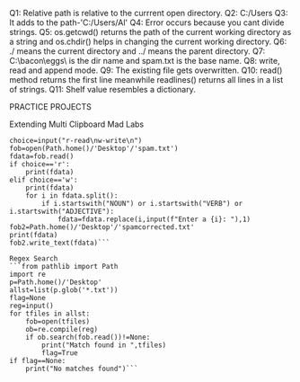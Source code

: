 Q1: Relative path is relative to the currrent open directory.
Q2: C:/Users
Q3: It adds to the path-'C:/Users/Al'
Q4: Error occurs because you cant divide strings.
Q5: os.getcwd() returns the path of the current working directory as a string and os.chdir() helps in changing the current working directory.
Q6: ./ means the current directory and ../ means the parent directory.
Q7: C:\bacon\eggs\ is the dir name and spam.txt is the base name.
Q8: write, read and append mode.
Q9: The existing file gets overwritten.
Q10: read() method returns the first line meanwhile readlines() returns all lines in a list of strings.
Q11: Shelf value resembles a dictionary.

PRACTICE PROJECTS

Extending Multi Clipboard
Mad Labs
```from pathlib import Path
choice=input("r-read\nw-write\n")
fob=open(Path.home()/'Desktop'/'spam.txt')
fdata=fob.read()
if choice=='r':
    print(fdata)
elif choice=='w':
    print(fdata)
    for i in fdata.split():
        if i.startswith("NOUN") or i.startswith("VERB") or i.startswith("ADJECTIVE"):
            fdata=fdata.replace(i,input(f"Enter a {i}: "),1)
fob2=Path.home()/'Desktop'/'spamcorrected.txt'
print(fdata)
fob2.write_text(fdata)```

Regex Search
```from pathlib import Path
import re
p=Path.home()/'Desktop'
allst=list(p.glob('*.txt'))
flag=None
reg=input()
for tfiles in allst:
    fob=open(tfiles)
    ob=re.compile(reg)
    if ob.search(fob.read())!=None:
        print("Match found in ",tfiles)
        flag=True
if flag==None:
    print("No matches found")```